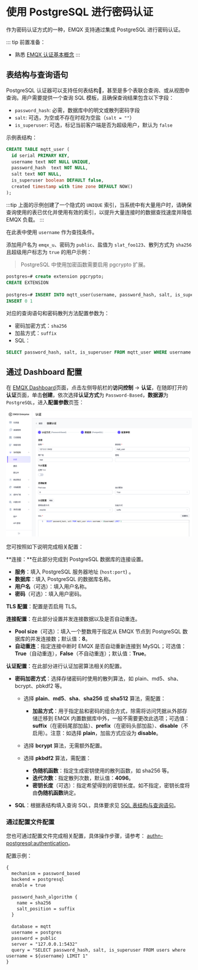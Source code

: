 # 使用 PostgreSQL 进行密码认证

作为密码认证方式的一种，EMQX 支持通过集成 PostgreSQL 进行密码认证。

::: tip
前置准备：

- 熟悉 [EMQX 认证基本概念](../authn/authn.md)
:::

## 表结构与查询语句

PostgreSQL 认证器可以支持任何表结构，甚至是多个表联合查询、或从视图中查询。用户需要提供一个查询 SQL 模板，且确保查询结果包含以下字段：

- `password_hash`: 必需，数据库中的明文或散列密码字段
- `salt`: 可选，为空或不存在时视为空盐（`salt = ""`）
- `is_superuser`: 可选，标记当前客户端是否为超级用户，默认为 `false`

示例表结构：

```sql
CREATE TABLE mqtt_user (
  id serial PRIMARY KEY,
  username text NOT NULL UNIQUE,
  password_hash  text NOT NULL,
  salt text NOT NULL,
  is_superuser boolean DEFAULT false,
  created timestamp with time zone DEFAULT NOW()
);
```

:::tip
上面的示例创建了一个隐式的 `UNIQUE` 索引，当系统中有大量用户时，请确保查询使用的表已优化并使用有效的索引，以提升大量连接时的数据查找速度并降低 EMQX 负载。
:::

在此表中使用 `username` 作为查找条件。

添加用户名为 `emqx_u`、密码为 `public`、盐值为 `slat_foo123`、散列方式为 `sha256` 且超级用户标志为 `true` 的用户示例：

> PostgreSQL 中使用加密函数需要启用 pgcrypto 扩展。

```sql
postgres=# create extension pgcrypto;
CREATE EXTENSION

postgres=# INSERT INTO mqtt_user(username, password_hash, salt, is_superuser) VALUES ('emqx_u', encode(digest('public' || 'slat_foo123', 'sha256'), 'hex'), 'slat_foo123', true);
INSERT 0 1
```

对应的查询语句和密码散列方法配置参数为：

- 密码加密方式：`sha256`
- 加盐方式：`suffix`
- SQL：

```sql
SELECT password_hash, salt, is_superuser FROM mqtt_user WHERE username = ${username} LIMIT 1
```

## 通过 Dashboard 配置

在 [EMQX Dashboard](http://127.0.0.1:18083/#/authentication)页面，点击左侧导航栏的**访问控制** -> **认证**，在随即打开的**认证**页面，单击**创建**，依次选择**认证方式**为 `Password-Based`，**数据源**为 `PostgreSQL`，进入**配置参数**页签：

![authn-postgresql](./assets/authn-postgresql.png)

您可按照如下说明完成相关配置：

**连接：**在此部分完成到 PostgreSQL 数据库的连接设置。

- **服务**：填入 PostgreSQL 服务器地址 (`host:port`) 。
- **数据库**：填入 PostgreSQL 的数据库名称。
- **用户名**（可选）：填入用户名称。
- **密码**（可选）：填入用户密码。

**TLS 配置**：配置是否启用 TLS。

**连接配置**：在此部分设置并发连接数据以及是否自动重连。

- **Pool size**（可选）：填入一个整数用于指定从 EMQX 节点到 PostgreSQL 数据库的并发连接数；默认值：**8**。
- **自动重连**：指定连接中断时 EMQX 是否自动重新连接到 MySQL；可选值：**True**（自动重连），**False**（不自动重连）；默认值：**True**。

**认证配置**：在此部分进行认证加密算法相关的配置。

- **密码加密方式**：选择存储密码时使用的散列算法，如 plain、md5、sha、bcrypt、pbkdf2 等。

  - 选择 **plain**、**md5**、**sha**、**sha256** 或 **sha512** 算法，需配置：

    - **加盐方式**：用于指定盐和密码的组合方式，除需将访问凭据从外部存储迁移到 EMQX 内置数据库中外，一般不需要更改此选项；可选值：**suffix**（在密码尾部加盐）、**prefix**（在密码头部加盐）、**disable**（不启用）。注意：如选择 **plain**，加盐方式应设为 **disable**。

  - 选择 **bcrypt** 算法，无需额外配置。

  - 选择 **pkbdf2** 算法，需配置：

    - **伪随机函数**：指定生成密钥使用的散列函数，如 sha256 等。
    - **迭代次数**：指定散列次数，默认值：**4096**。<!--后续补充取值范围-->
    - **密钥长度**（可选）：指定希望得到的密钥长度。如不指定，密钥长度将由**伪随机函数**确定。

- **SQL**：根据表结构填入查询 SQL，具体要求见 [SQL 表结构与查询语句](#sql-表结构与查询语句)。

### 通过配置文件配置

您也可通过配置文件完成相关配置，具体操作步骤，请参考： [authn-postgresql:authentication](../../configuration/configuration-manual.md#authn-postgresql:authentication)。

配置示例：

```
{
  mechanism = password_based
  backend = postgresql
  enable = true

  password_hash_algorithm {
    name = sha256
    salt_position = suffix
  }

  database = mqtt
  username = postgres
  password = public
  server = "127.0.0.1:5432"
  query = "SELECT password_hash, salt, is_superuser FROM users where username = ${username} LIMIT 1"
}
```
